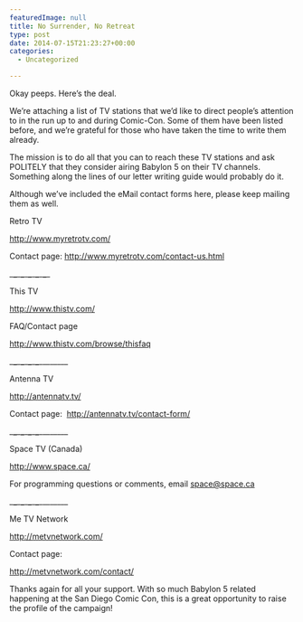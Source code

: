 ```yaml
---
featuredImage: null
title: No Surrender, No Retreat
type: post
date: 2014-07-15T21:23:27+00:00
categories:
  - Uncategorized

---
```

Okay peeps. Here&#8217;s the deal.

We&#8217;re attaching a list of TV stations that we&#8217;d like to direct people&#8217;s attention to in the run up to and during Comic-Con. Some of them have been listed before, and we&#8217;re grateful for those who have taken the time to write them already.

The mission is to do all that you can to reach these TV stations and ask POLITELY that they consider airing Babylon 5 on their TV channels. Something along the lines of our letter writing guide would probably do it.

Although we&#8217;ve included the eMail contact forms here, please keep mailing them as well.

Retro TV

<http://www.myretrotv.com/>

Contact page: <http://www.myretrotv.com/contact-us.html>

\___\___\___\___\___\___\___\___\___\____

This TV

<a href="http://www.thistv.com/" target="_blank">http://www.thistv.com/<br /> </a>

FAQ/Contact page

<a href="http://www.thistv.com/browse/thisfaq" target="_blank">http://www.thistv.com/browse/thisfaq</a>

\___\___\___\___\___\___\___\___\___\_____

Antenna TV

<a href="http://antennatv.tv/" target="_blank">http://antennatv.tv/</a>

Contact page:  <a href="http://antennatv.tv/contact-form/" target="_blank">http://antennatv.tv/contact-form/</a>

\___\___\___\___\___\___\___\___\___\_____

Space TV (Canada)

<a href="http://www.space.ca/" target="_blank">http://www.space.ca/</a>

For programming questions or comments, email <space@space.ca>

\___\___\___\___\___\___\___\___\___\_____

Me TV Network

<a href="http://metvnetwork.com/" target="_blank">http://metvnetwork.com/</a>

Contact page:

<a href="http://metvnetwork.com/contact/" target="_blank">http://metvnetwork.com/contact/</a>

Thanks again for all your support. With so much Babylon 5 related happening at the San Diego Comic Con, this is a great opportunity to raise the profile of the campaign!
